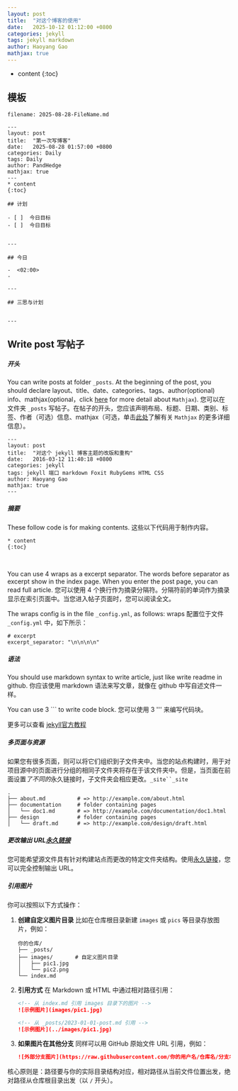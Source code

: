 ```yaml
---
layout: post
title:  "对这个博客的使用"
date:   2025-10-12 01:12:00 +0800
categories: jekyll
tags: jekyll markdown 
author: Haoyang Gao
mathjax: true
---
```


* content
{:toc}


## 模板



`filename: 2025-08-28-FileName.md`

```
---
layout: post
title:  "第一次写博客"
date:   2025-08-28 01:57:00 +0800
categories: Daily
tags: Daily 
author: PandHedge
mathjax: true
---
* content
{:toc}

## 计划

- [ ]  今日目标
- [ ]  今日目标


---

## 今日

-  <02:00> 
-  

---

## 三思与计划


---

```



## Write post 写帖子

##### 开头

You can write posts at folder `_posts`. At the beginning of the post, you should declare  layout、title、date、categories、tags、author(optional)  info、mathjax(optional，click [here](https://www.mathjax.org/) for more detail about `Mathjax`).
您可以在文件夹 `_posts` 写帖子。在帖子的开头，您应该声明布局、标题、日期、类别、标签、作者（可选）信息、mathjax（可选，单击[此处](https://www.mathjax.org/)了解有关 `Mathjax` 的更多详细信息）。

```
---
layout: post
title:  "对这个 jekyll 博客主题的改版和重构"
date:   2016-03-12 11:40:18 +0800
categories: jekyll
tags: jekyll 端口 markdown Foxit RubyGems HTML CSS
author: Haoyang Gao
mathjax: true
---
```

#####  摘要

These follow code is for making contents.
这些以下代码用于制作内容。

```
* content
{:toc}
```

​    

You can use 4 wraps as a excerpt separator. The words before separator as  excerpt show in the index page. When you enter the post page, you can  read full article.
您可以使用 4 个换行作为摘录分隔符。分隔符前的单词作为摘录显示在索引页面中。当您进入帖子页面时，您可以阅读全文。

The wraps config is in the file `_config.yml`, as follows:
wraps 配置位于文件 `_config.yml` 中，如下所示：

```
# excerpt
excerpt_separator: "\n\n\n\n"
```

##### 语法

You should use markdown syntax to write article, just like write readme in github.
你应该使用 markdown 语法来写文章，就像在 github 中写自述文件一样。

You can use 3 ``` to write code block.
您可以使用 3 ''' 来编写代码块。

更多可以查看 [jekyll官方教程](https://jekyllrb.com/docs/pages/)

##### 多页面与资源

如果您有很多页面，则可以将它们组织到子文件夹中。当您的站点构建时，用于对项目源中的页面进行分组的相同子文件夹将存在于该文件夹中。但是，当页面在前面设置*了不同的*永久链接时，子文件夹会相应更改。`_site``_site`

```
.
├── about.md          # => http://example.com/about.html
├── documentation     # folder containing pages
│   └── doc1.md       # => http://example.com/documentation/doc1.html
├── design            # folder containing pages
│   └── draft.md      # => http://example.com/design/draft.html
```

##### 更改输出 URL[永久链接](https://jekyllrb.com/docs/pages/#changing-the-output-url)

您可能希望源文件具有针对构建站点而更改的特定文件夹结构。使用[永久链接](https://jekyllrb.com/docs/permalinks/)，您可以完全控制输出 URL。

##### 引用图片

你可以按照以下方式操作：

1. **创建自定义图片目录**
   比如在仓库根目录新建 `images` 或 `pics` 等目录存放图片，例如：

   ```plaintext
   你的仓库/
   ├── _posts/
   ├── images/       # 自定义图片目录
   │   ├── pic1.jpg
   │   └── pic2.png
   └── index.md
   ```

2. **引用方式**
   在 Markdown 或 HTML 中通过相对路径引用：

   ```markdown
   <!-- 从 index.md 引用 images 目录下的图片 -->
   ![示例图片](images/pic1.jpg)
   
   <!-- 从 _posts/2023-01-01-post.md 引用 -->
   ![示例图片](../images/pic1.jpg)
   ```

3. **如果图片在其他分支**
   同样可以用 GitHub 原始文件 URL 引用，例如：

   ```markdown
   ![外部分支图片](https://raw.githubusercontent.com/你的用户名/仓库名/分支名/自定义目录/图片名.jpg)
   ```

核心原则是：路径要与你的实际目录结构对应，相对路径从当前文件位置出发，绝对路径从仓库根目录出发（以 `/` 开头）。

